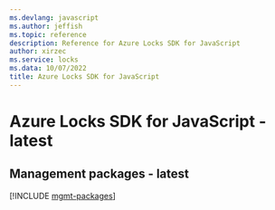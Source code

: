 ```yaml
---
ms.devlang: javascript
ms.author: jeffish
ms.topic: reference
description: Reference for Azure Locks SDK for JavaScript
author: xirzec
ms.service: locks
ms.data: 10/07/2022
title: Azure Locks SDK for JavaScript
---
```

# Azure Locks SDK for JavaScript - latest

## Management packages - latest
[!INCLUDE [mgmt-packages](locks-mgmt-index.md)]